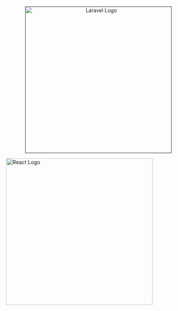 <p align="center"><a href=""><img src="https://raw.githubusercontent.com/laravel/art/master/logo-lockup/5%20SVG/2%20CMYK/1%20Full%20Color/laravel-logolockup-cmyk-red.svg" width="400" alt="Laravel Logo"></a></p>

<p align="center><a href=""><img src="https://commons.wikimedia.org/wiki/File:React-icon.svg" width="400" alt="React Logo"></a></p>

